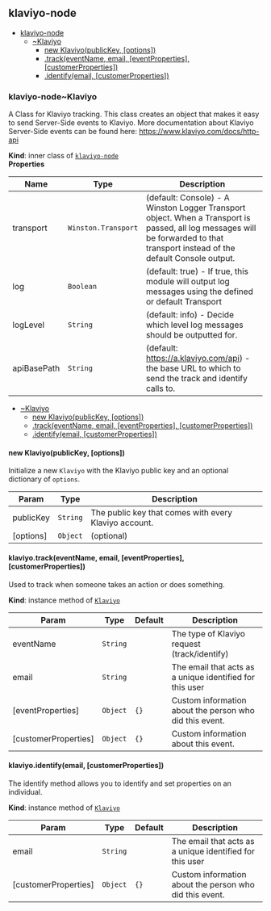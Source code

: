 <a name="module_klaviyo-node"></a>

## klaviyo-node

* [klaviyo-node](#module_klaviyo-node)
    * [~Klaviyo](#module_klaviyo-node..Klaviyo)
        * [new Klaviyo(publicKey, [options])](#new_module_klaviyo-node..Klaviyo_new)
        * [.track(eventName, email, [eventProperties], [customerProperties])](#module_klaviyo-node..Klaviyo+track)
        * [.identify(email, [customerProperties])](#module_klaviyo-node..Klaviyo+identify)

<a name="module_klaviyo-node..Klaviyo"></a>

### klaviyo-node~Klaviyo
A Class for Klaviyo tracking. This class creates an object that
makes it easy to send Server-Side events to Klaviyo. More
documentation about Klaviyo Server-Side events can be found
here: https://www.klaviyo.com/docs/http-api

**Kind**: inner class of [<code>klaviyo-node</code>](#module_klaviyo-node)  
**Properties**

| Name | Type | Description |
| --- | --- | --- |
| transport | <code>Winston.Transport</code> | (default: Console) - A       Winston Logger Transport object. When a Transport is passed, all       log messages will be forwarded to that transport instead of the       default Console output. |
| log | <code>Boolean</code> | (default: true) - If true, this module       will output log messages using the defined or default Transport |
| logLevel | <code>String</code> | (default: info) - Decide which level       log messages should be outputted for. |
| apiBasePath | <code>String</code> | (default: https://a.klaviyo.com/api) -       the base URL to which to send the track and identify calls to. |


* [~Klaviyo](#module_klaviyo-node..Klaviyo)
    * [new Klaviyo(publicKey, [options])](#new_module_klaviyo-node..Klaviyo_new)
    * [.track(eventName, email, [eventProperties], [customerProperties])](#module_klaviyo-node..Klaviyo+track)
    * [.identify(email, [customerProperties])](#module_klaviyo-node..Klaviyo+identify)

<a name="new_module_klaviyo-node..Klaviyo_new"></a>

#### new Klaviyo(publicKey, [options])
Initialize a new `Klaviyo` with the Klaviyo public key and an
optional dictionary of `options`.


| Param | Type | Description |
| --- | --- | --- |
| publicKey | <code>String</code> | The public key that comes with every Klaviyo account. |
| [options] | <code>Object</code> | (optional) |

<a name="module_klaviyo-node..Klaviyo+track"></a>

#### klaviyo.track(eventName, email, [eventProperties], [customerProperties])
Used to track when someone takes an action or does something.

**Kind**: instance method of [<code>Klaviyo</code>](#module_klaviyo-node..Klaviyo)  

| Param | Type | Default | Description |
| --- | --- | --- | --- |
| eventName | <code>String</code> |  | The type of Klaviyo request (track/identify) |
| email | <code>String</code> |  | The email that acts as a unique identified     for this user |
| [eventProperties] | <code>Object</code> | <code>{}</code> | Custom information about the person who did this event. |
| [customerProperties] | <code>Object</code> | <code>{}</code> | Custom information about this     event. |

<a name="module_klaviyo-node..Klaviyo+identify"></a>

#### klaviyo.identify(email, [customerProperties])
The identify method allows you to identify and set properties on
an individual.

**Kind**: instance method of [<code>Klaviyo</code>](#module_klaviyo-node..Klaviyo)  

| Param | Type | Default | Description |
| --- | --- | --- | --- |
| email | <code>String</code> |  | The email that acts as a unique identified     for this user |
| [customerProperties] | <code>Object</code> | <code>{}</code> | Custom information about     the person who did this event. |

